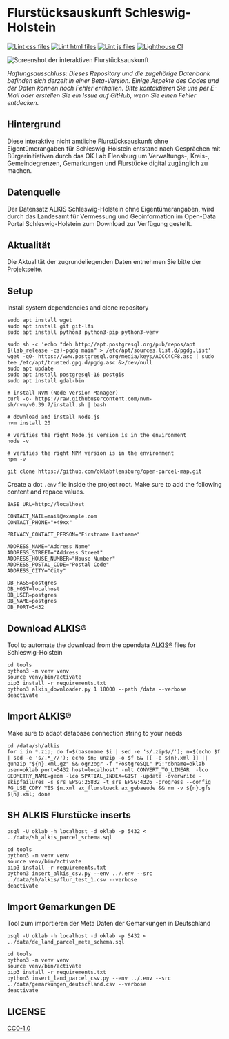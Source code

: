 # Flurstücksauskunft Schleswig-Holstein

[![Lint css files](https://github.com/oklabflensburg/open-parcel-map/actions/workflows/lint-css.yml/badge.svg)](https://github.com/oklabflensburg/open-parcel-map/actions/workflows/lint-css.yml)
[![Lint html files](https://github.com/oklabflensburg/open-parcel-map/actions/workflows/lint-html.yml/badge.svg)](https://github.com/oklabflensburg/open-parcel-map/actions/workflows/lint-html.yml)
[![Lint js files](https://github.com/oklabflensburg/open-parcel-map/actions/workflows/lint-js.yml/badge.svg)](https://github.com/oklabflensburg/open-parcel-map/actions/workflows/lint-js.yml)
[![Lighthouse CI](https://github.com/oklabflensburg/open-parcel-map/actions/workflows/lighthouse.yml/badge.svg)](https://github.com/oklabflensburg/open-parcel-map/actions/workflows/lighthouse.yml)


![Screenshot der interaktiven Flurstücksauskunft](https://raw.githubusercontent.com/oklabflensburg/open-parcel-map/main/screenshot_biotopkarte.webp)

_Haftungsausschluss: Dieses Repository und die zugehörige Datenbank befinden sich derzeit in einer Beta-Version. Einige Aspekte des Codes und der Daten können noch Fehler enthalten. Bitte kontaktieren Sie uns per E-Mail oder erstellen Sie ein Issue auf GitHub, wenn Sie einen Fehler entdecken._


## Hintergrund

Diese interaktive nicht amtliche Flurstücksauskunft ohne Eigentümerangaben für Schleswig-Holstein entstand nach Gesprächen mit Bürgerinitiativen durch das OK Lab Flensburg um Verwaltungs-, Kreis-, Gemeindegrenzen, Gemarkungen und Flurstücke digital zugänglich zu machen.


## Datenquelle

Der Datensatz ALKIS Schleswig-Holstein ohne Eigentümerangaben, wird durch das Landesamt für Vermessung und Geoinformation im Open-Data Portal Schleswig-Holstein zum Download zur Verfügung gestellt.


## Aktualität

Die Aktualität der zugrundeliegenden Daten entnehmen Sie bitte der Projektseite.


## Setup

Install system dependencies and clone repository

```
sudo apt install wget
sudo apt install git git-lfs
sudo apt install python3 python3-pip python3-venv

sudo sh -c 'echo "deb http://apt.postgresql.org/pub/repos/apt $(lsb_release -cs)-pgdg main" > /etc/apt/sources.list.d/pgdg.list'
wget -qO- https://www.postgresql.org/media/keys/ACCC4CF8.asc | sudo tee /etc/apt/trusted.gpg.d/pgdg.asc &>/dev/null
sudo apt update
sudo apt install postgresql-16 postgis
sudo apt install gdal-bin

# install NVM (Node Version Manager)
curl -o- https://raw.githubusercontent.com/nvm-sh/nvm/v0.39.7/install.sh | bash

# download and install Node.js
nvm install 20

# verifies the right Node.js version is in the environment
node -v

# verifies the right NPM version is in the environment
npm -v

git clone https://github.com/oklabflensburg/open-parcel-map.git
```

Create a dot `.env` file inside the project root. Make sure to add the following content and repace values.

```
BASE_URL=http://localhost

CONTACT_MAIL=mail@example.com
CONTACT_PHONE="+49xx"

PRIVACY_CONTACT_PERSON="Firstname Lastname"

ADDRESS_NAME="Address Name"
ADDRESS_STREET="Address Street"
ADDRESS_HOUSE_NUMBER="House Number"
ADDRESS_POSTAL_CODE="Postal Code"
ADDRESS_CITY="City"

DB_PASS=postgres
DB_HOST=localhost
DB_USER=postgres
DB_NAME=postgres
DB_PORT=5432
```



## Download ALKIS®

Tool to automate the download from the opendata [ALKIS®](https://geodaten.schleswig-holstein.de/gaialight-sh/_apps/dladownload/dl-alkis.html) files for Schleswig-Holstein

```
cd tools
python3 -m venv venv
source venv/bin/activate
pip3 install -r requirements.txt
python3 alkis_downloader.py 1 18000 --path /data --verbose
deactivate
```



## Import ALKIS®

Make sure to adapt database connection string to your needs

```
cd /data/sh/alkis
for i in *.zip; do f=$(basename $i | sed -e 's/.zip$//'); n=$(echo $f | sed -e 's/.*_//'); echo $n; unzip -o $f && [[ -e ${n}.xml ]] || gunzip "${n}.xml.gz" && ogr2ogr -f "PostgreSQL" PG:"dbname=oklab user=oklab port=5432 host=localhost" -nlt CONVERT_TO_LINEAR  -lco GEOMETRY_NAME=geom -lco SPATIAL_INDEX=GIST -update -overwrite -skipfailures -s_srs EPSG:25832 -t_srs EPSG:4326 -progress --config PG_USE_COPY YES $n.xml ax_flurstueck ax_gebaeude && rm -v ${n}.gfs ${n}.xml; done
```



## SH ALKIS Flurstücke inserts


```
psql -U oklab -h localhost -d oklab -p 5432 < ../data/sh_alkis_parcel_schema.sql
```

```
cd tools
python3 -m venv venv
source venv/bin/activate
pip3 install -r requirements.txt
python3 insert_alkis_csv.py --env ../.env --src ../data/sh/alkis/flur_test_1.csv --verbose
deactivate
```



## Import Gemarkungen DE

Tool zum importieren der Meta Daten der Gemarkungen in Deutschland

```
psql -U oklab -h localhost -d oklab -p 5432 < ../data/de_land_parcel_meta_schema.sql
```

```
cd tools
python3 -m venv venv
source venv/bin/activate
pip3 install -r requirements.txt
python3 insert_land_parcel_csv.py --env ../.env --src ../data/gemarkungen_deutschland.csv --verbose
deactivate
```



## LICENSE

[CC0-1.0](LICENSE)
